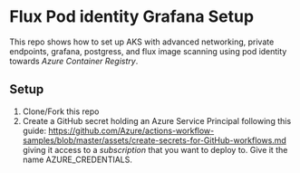 # Flux Pod identity Grafana Setup

This repo shows how to set up AKS with advanced networking, private endpoints, grafana, postgress, and flux image scanning using pod identity towards _Azure Container Registry_.

## Setup

1. Clone/Fork this repo
2. Create a GitHub secret holding an Azure Service Principal following this guide: <https://github.com/Azure/actions-workflow-samples/blob/master/assets/create-secrets-for-GitHub-workflows.md> giving it access to a _subscription_ that you want to deploy to. Give it the name AZURE_CREDENTIALS.
